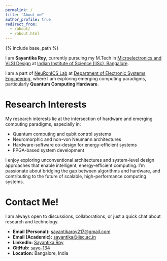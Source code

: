 ```yaml
---
permalink: /
title: "About me"
author_profile: true
redirect_from: 
  - /about/
  - /about.html
---
```


{% include base_path %}

I am **Sayantika Roy**, currently pursuing my M.Tech in [Microelectronics and VLSI Design](https://microelectronics-eecs.iisc.ac.in/) at [Indian Institute of Science (IISc), Bangalore](https://iisc.ac.in/).

I am a part of [NeuRonICS Lab](https://labs.dese.iisc.ac.in/neuronics/) at [Department of Electronic Systems Engineering](https://dese.iisc.ac.in/), where I am exploring emerging computing paradigms, particularly **Quantum Computing Hardware**.

Research Interests
=====
My research interests lie at the intersection of hardware and emerging computing paradigms, especially in:

- Quantum computing and qubit control systems  
- Neuromorphic and non-von Neumann architectures  
- Hardware-software co-design for energy-efficient systems  
- FPGA-based system development

I enjoy exploring unconventional architectures and system-level design approaches that enable intelligent, energy-efficient computing. I’m passionate about bridging the gap between algorithms and hardware, and contributing to the future of scalable, high-performance computing systems.

Contact Me!
=====
I am always open to discussions, collaborations, or just a quick chat about research and technology.

- **Email (Personal):** [sayantikaroy217@gmail.com](mailto:sayantikaroy217@gmail.com)  
- **Email (Academic):** [sayantika@iisc.ac.in](mailto:sayantika@iisc.ac.in)  
- **LinkedIn:** [Sayantika Roy](https://linkedin.com/in/sayantika-roy-867141220)  
- **GitHub:** [sayo-134](https://github.com/sayo-134)  
- **Location:** Bangalore, India
